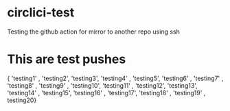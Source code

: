 # circlici-test
Testing the github action for mirror to another repo using ssh


# This are test pushes
{ 'testing1' , 'testing2', 'testing3', 'testing4' , 'testing5', 'testing6' , 'testing7' , 'testing8' , 'testing9' , 'testing10', 'testing11' , 'testing12', 'testing13', 'testing14' , 'testing15', 'testing16' , 'testing17', 'testing18' , 'testing19' , testing20}
